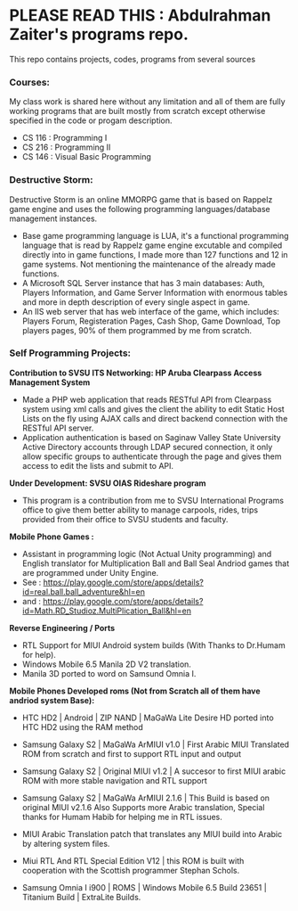 # PLEASE READ THIS : Abdulrahman Zaiter's programs repo.

This repo contains projects, codes, programs from several sources


###  Courses:

My class work is shared here without any limitation and all of them are fully working programs that are built mostly from scratch except otherwise specified in the code or progam description.

* CS 116 : Programming I
* CS 216 : Programming II
* CS 146 : Visual Basic Programming

### Destructive Storm:

Destructive Storm is an online MMORPG game that is based on Rappelz game engine and uses the following programming languages/database management instances.

* Base game programming language is LUA, it's a functional programming language that is read by Rappelz game engine excutable and compiled directly into in game functions, I made more than 127 functions and 12 in game systems. Not mentioning the maintenance of the already made functions.
* A Microsoft SQL Server instance that has 3 main databases: Auth, Players Information, and Game Server Information with enormous tables and more in depth description of every single aspect in game.
* An IIS web server that has web interface of the game, which includes: Players Forum, Registeration Pages, Cash Shop, Game Download, Top players pages, 90% of them programmed by me from scratch.


### Self Programming Projects:

<b> Contribution to SVSU ITS Networking: HP Aruba Clearpass Access Management System </b>
* Made a PHP web application that reads RESTful API from Clearpass system using xml calls and gives the client the ability to edit Static Host Lists on the fly using AJAX calls and direct backend connection with the RESTful API server. 
* Application authentication is based on Saginaw Valley State University Active Directory accounts through LDAP secured connection, it only allow specific groups to authenticate through the page and gives them access to edit the lists and submit to API.

<b> Under Development: SVSU OIAS Rideshare program </b>
* This program is a contribution from me to SVSU International Programs office to give them better ability to manage carpools, rides, trips provided from their office to SVSU students and faculty.

<b> Mobile Phone Games : </b>

- Assistant in programming logic (Not Actual Unity programming) and English translator for Multiplication Ball and Ball Seal Andriod games that are programmed under Unity Engine.
- See : https://play.google.com/store/apps/details?id=real.ball.ball_adventure&hl=en
- and : https://play.google.com/store/apps/details?id=Math.RD_Studioz.MultiPlication_Ball&hl=en

<b> Reverse Engineering / Ports </b>
* RTL Support for MIUI Android system builds (With Thanks to Dr.Humam for help).
* Windows Mobile 6.5 Manila 2D V2 translation.
* Manila 3D ported to word on Samsund Omnia I.

<b> Mobile Phones Developed roms (Not from Scratch all of them have andriod system Base): </b>

+ HTC HD2 | Android | ZIP NAND | MaGaWa Lite Desire HD ported into HTC HD2 using the RAM method

+ Samsung Galaxy S2 | MaGaWa ArMIUI v1.0 | First Arabic MIUI Translated ROM from scratch and first to support RTL input and output

+ Samsung Galaxy S2 | Original MIUI v1.2 | A succesor to first MIUI arabic ROM with more stable navigation and RTL support

+ Samsung Galaxy S2 | MaGaWa ArMIUI 2.1.6 | This Build is based on original MIUI v2.1.6 Also Supports more Arabic translation, Special thanks for Humam Habib for helping me in RTL issues.

+ MIUI Arabic Translation patch that translates any MIUI build into Arabic by altering system files.

+ Miui RTL And RTL Special Edition V12 | this ROM is built with cooperation with the Scottish programmer Stephan Schols.

+ Samsung Omnia I i900 | ROMS | Windows Mobile 6.5 Build 23651 | Titanium Build | ExtraLite Builds.  


